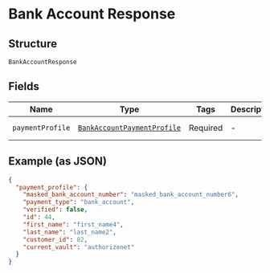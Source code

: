 
# Bank Account Response

## Structure

`BankAccountResponse`

## Fields

| Name | Type | Tags | Description | Getter | Setter |
|  --- | --- | --- | --- | --- | --- |
| `paymentProfile` | [`BankAccountPaymentProfile`](../../doc/models/bank-account-payment-profile.md) | Required | - | getPaymentProfile(): BankAccountPaymentProfile | setPaymentProfile(BankAccountPaymentProfile paymentProfile): void |

## Example (as JSON)

```json
{
  "payment_profile": {
    "masked_bank_account_number": "masked_bank_account_number6",
    "payment_type": "bank_account",
    "verified": false,
    "id": 44,
    "first_name": "first_name4",
    "last_name": "last_name2",
    "customer_id": 82,
    "current_vault": "authorizenet"
  }
}
```

